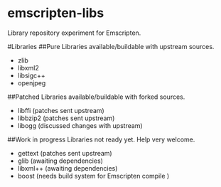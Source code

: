 emscripten-libs
===============

Library repository experiment for Emscripten.

#Libraries
##Pure
Libraries available/buildable with upstream sources.
- zlib
- libxml2
- libsigc++
- openjpeg

##Patched
Libraries available/buildable with forked sources.
- libffi (patches sent upstream)
- libbzip2 (patches sent upstream)
- libogg   (discussed changes with upstream)

##Work in progress
Libraries not ready yet. Help very welcome.
- gettext  (patches sent upstream)
- glib     (awaiting dependencies)
- libxml++ (awaiting dependencies)
- boost    (needs build system for Emscripten compile )

